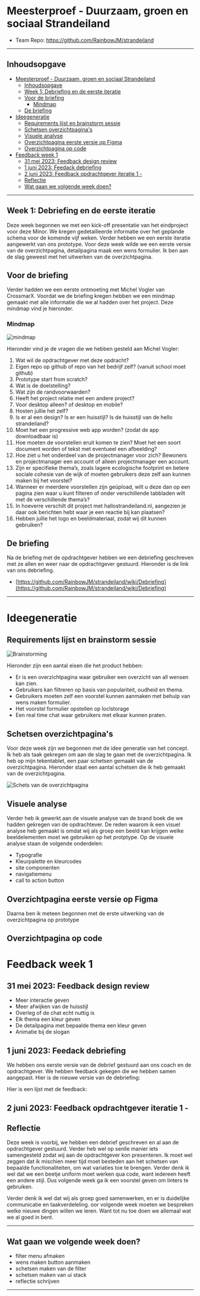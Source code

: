 # Meesterproef - Duurzaam, groen en sociaal Strandeiland

- Team Repo: https://github.com/RainbowJM/strandeiland

---
## Inhoudsopgave
- [Meesterproef - Duurzaam, groen en sociaal Strandeiland](#meesterproef---duurzaam-groen-en-sociaal-strandeiland)
  - [Inhoudsopgave](#inhoudsopgave)
  - [Week 1: Debriefing en de eerste iteratie](#week-1-debriefing-en-de-eerste-iteratie)
  - [Voor de briefing](#voor-de-briefing)
    - [Mindmap](#mindmap)
  - [De briefing](#de-briefing)
- [Ideegeneratie](#ideegeneratie)
  - [Requirements lijst en brainstorm sessie](#requirements-lijst-en-brainstorm-sessie)
  - [Schetsen overzichtpagina's](#schetsen-overzichtpaginas)
  - [Visuele analyse](#visuele-analyse)
  - [Overzichtpagina eerste versie op Figma](#overzichtpagina-eerste-versie-op-figma)
  - [Overzichtpagina op code](#overzichtpagina-op-code)
- [Feedback week 1](#feedback-week-1)
  - [31 mei 2023: Feedback design review](#31-mei-2023-feedback-design-review)
  - [1 juni 2023: Feedack debriefing](#1-juni-2023-feedack-debriefing)
  - [2 juni 2023:  Feedback opdrachtgever iteratie 1 -](#2-juni-2023--feedback-opdrachtgever-iteratie-1--)
  - [Reflectie](#reflectie)
  - [Wat gaan we volgende week doen?](#wat-gaan-we-volgende-week-doen)
---

## Week 1: Debriefing en de eerste iteratie
Deze week begonnen we met een kick-off presentatie van het eindproject voor deze Minor. We kregen gedetailleerde informatie over het geplande schema voor de komende vijf weken. Verder hebben we een eerste iteratie aangewerkt van ons prototype. Voor deze week wilde we een eerste versie van de overzichtpagina, detailpagina maak een wens formulier. Ik ben aan de slag geweest met het uitwerken van de overzichtpagina. 

## Voor de briefing
Verder hadden we een eerste ontmoeting met Michel Vogler van CrossmarX. Voordat we de briefing kregen hebben we een mindmap gemaakt met alle informatie die we al hadden over het project. Deze mindmap vind je hieronder.

### Mindmap
![mindmap](images/Meesterproef-3.jpg)

Hieronder vind je de vragen die we hebben gesteld aan Michel Vogler:
1. Wat wil de opdrachtgever met deze opdracht?
1. Eigen repo op github of repo van het bedrijf zelf? (vanuit school moet github)
1. Prototype start from scratch? 
1. Wat is de doelstelling?
1. Wat zijn de randvoorwaarden?
1. Heeft het project relatie met een andere project?
1. Voor desktop alleen? of desktop en mobile?
1. Hosten jullie het zelf?
1. Is er al een design? Is er een huisstijl? Is de huisstijl van de hello strandeiland?
1. Moet het een progressive web app worden? (zodat de app downloadbaar is)
1. Hoe moeten de voorstellen eruit komen te zien? Moet het een soort document worden of tekst met eventueel een afbeelding?
1. Hoe ziet u het onderdeel van de projectmanager voor zich? Bewoners en projectmanager een account of alleen projectmanager een account.
1. Zijn er specifieke thema’s, zoals lagere ecologische footprint en betere sociale cohesie van de wijk of moeten gebruikers deze zelf aan kunnen maken bij het voorstel?
1. Wanneer er meerdere voorstellen zijn geüpload, wilt u deze dan op een pagina zien waar u kunt filteren of onder verschillende tabbladen wilt met de verschillende thema’s?
1. In hoeverre verschilt dit project met hallostrandeiland.nl, aangezien je daar ook berichten hebt waar je een reactie bij kan plaatsen?
1. Hebben jullie het logo en beeldmateriaal, zodat wij dit kunnen gebruiken?

## De briefing
Na de briefing met de opdrachtgever hebben we een debriefing geschreven met ze allen en weer naar de opdrachtgever gestuurd. Hieronder is de link van ons debriefing.

- [https://github.com/RainbowJM/strandeiland/wiki/Debriefing](https://github.com/RainbowJM/strandeiland/wiki/Debriefing)

---
# Ideegeneratie
## Requirements lijst en brainstorm sessie
![Brainstorming](./images/brainstorming.png)

Hieronder zijn een aantal eisen die het product hebben:
- Er is een overzichtpagina waar gebruiker een overzicht van all wensen kan zien.
- Gebruikers kan filtreren op basis van populariteit, oudheid en thema.
- Gebruikers moeten zelf een voorstel kunnen aanmaken met behulp van wens maken formulier.
-  Het voorstel formulier opstellen op loclstorage
-  Een real time chat waar gebruikers met elkaar kunnen praten.

## Schetsen overzichtpagina's
Voor deze week zijn we begonnen met de idee generatie van het concept. Ik heb als taak gekregen om aan de slag te gaan met de overzichtpagina. Ik heb op mijn tekentablet, een paar schetsen gemaakt van de overzichtpagina. Hieronder staat een aantal schetsen die ik heb gemaakt van de overzichtpagina.

![Schets van de overzichtpagina](images/overviewpage_sketc_page_1.jpg)

## Visuele analyse
Verder heb ik gewerkt aan de visuele analyse van de brand boek die we hadden gekregen van de opdrachtever. De reden waarom ik een visuel analyse heb gemaakt is omdat wij als groep een beeld kan krijgen welke beeldelementen moet we gebruiken op het protptype. Op de visuele analyse staan de volgende onderdelen:

- Typografie
- Kleurpalette en kleurcodes
- site componenten
- navigatiemenu
- call to action button


## Overzichtpagina eerste versie op Figma
Daarna ben ik meteen begonnen  met de erste uitwerking van de overzichtpagina op prototype


## Overzichtpagina op code 


# Feedback week 1

## 31 mei 2023: Feedback design review
- Meer interactie geven
- Meer afwijken van de huisstijl
- Overleg of de chat echt nuttig is
- Elk thema een kleur geven
- De detailpagina met bepaalde thema een kleur geven
- Animatie bij de slogan

## 1 juni 2023: Feedack debriefing 
We hebben ons eerste versie van de debrief gestuurd aan ons coach en de opdrachtgever. We hebben feedback gekegen die we hebben samen aangepast. Hier is de nieuwe versie van de debriefing:

Hier is een lijst met de feedback:


## 2 juni 2023:  Feedback opdrachtgever iteratie 1 -


## Reflectie
Deze week is voorbij, we hebben een debrief geschreven en al aan de opdrachtgever gestuurd. Verder heb wel op senlle manier iets samengesteld zodat wij aan de opdrachtgever kon presenteren. Ik moet wel zeggen dat ik mischien meer tijd moet besteden aan het schetsen van bepaalde functionaliteiten, om wat variaties toe te brengen. Verder denk ik wel dat we een beetje uniform moet werken qua code, want iedereen heeft een andere stijl. Dus volgende week ga ik een voorstel geven om linters te gebruiken. 

Verder denk ik wel dat wij als groep goed samenwerken, en er is duidelijke communicatie en taakverdeleling. oor volgende week moeten we bespreken welke nieuwe dingen willen we leren. Want tot nu toe doen we allemaal wat we al goed in bent. 


---

## Wat gaan we volgende week doen?
- filter menu afmaken
- wens maken button aanmaken
- schetsen maken van de filter
- schetsen maken van ui stack
- reflectie schrijven

---